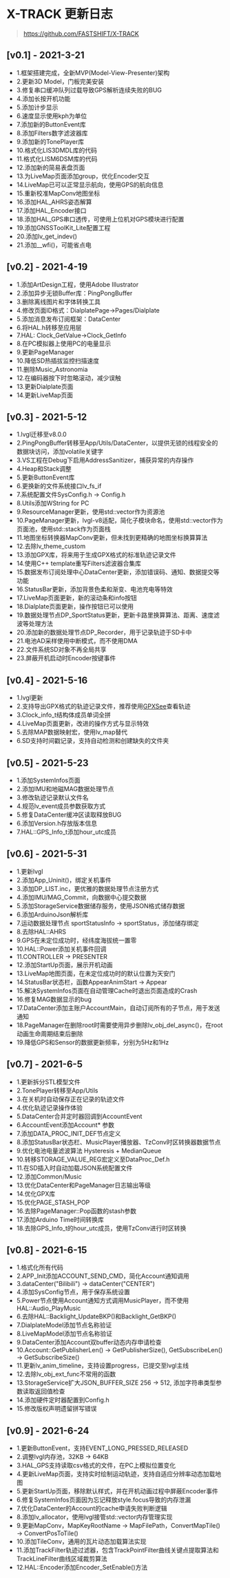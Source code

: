 # X-TRACK 更新日志
> https://github.com/FASTSHIFT/X-TRACK

## [v0.1] - 2021-3-21
* 1.框架搭建完成，全新MVP(Model-View-Presenter)架构
* 2.更新3D Model，门板完美安装
* 3.修复串口缓冲队列过载导致GPS解析连续失败的BUG
* 4.添加长按开机功能
* 5.添加计步显示
* 6.速度显示使用kph为单位
* 7.添加新的ButtonEvent库
* 8.添加Filters数字滤波器库 
* 9.添加新的TonePlayer库
* 10.格式化LIS3DMDL库的代码
* 11.格式化LISM6DSM库的代码
* 12.添加新的简易表盘页面
* 13.为LiveMap页面添加group，优化Encoder交互
* 14.LiveMap已可以正常显示航向，使用GPS的航向信息
* 15.重新校准MapConv地图坐标
* 16.添加HAL_AHRS姿态解算
* 17.添加HAL_Encoder接口
* 18.添加HAL_GPS串口透传，可使用上位机对GPS模块进行配置
* 19.添加GNSSToolKit_Lite配置工程
* 20.添加lv_get_indev()
* 21.添加__wfi()，可能省点电

## [v0.2] - 2021-4-19
* 1.添加ArtDesign工程，使用Adobe Illustrator
* 2.添加异步无锁Buffer库：PingPongBuffer
* 3.删除离线图片和字体转换工具
* 4.修改页面ID格式：DialplatePage->Pages/Dialplate
* 5.添加消息发布订阅框架：DataCenter
* 6.将HAL.h转移至应用层
* 7.HAL: Clock_GetValue->Clock_GetInfo
* 8.在PC模拟器上使用PC的电量显示
* 9.更新PageManager
* 10.降低SD热插拔监控扫描速度
* 11.删除Music_Astronomia
* 12.在编码器按下时忽略滚动，减少误触
* 13.更新Dialplate页面
* 14.更新LiveMap页面

## [v0.3] - 2021-5-12
* 1.lvgl迁移至v8.0.0
* 2.PingPongBuffer转移至App/Utils/DataCenter，以提供无锁的线程安全的数据块访问，添加volatile关键字
* 3.VS工程在Debug下启用AddressSanitizer，捕获异常的内存操作
* 4.Heap和Stack调整
* 5.更新ButtonEvent库
* 6.更换新的文件系统接口lv_fs_if
* 7.系统配置文件SysConfig.h -> Config.h
* 8.Utils添加WString for PC
* 9.ResourceManager更新，使用std::vector作为资源池
* 10.PageManager更新，lvgl-v8适配，简化子模块命名，使用std::vector作为页面池，使用std::stack作为页面栈
* 11.地图坐标转换器MapConv更新，但未找到更精确的地图坐标换算算法
* 12.去除lv_theme_custom
* 13.添加GPX库，将来用于生成GPX格式的标准轨迹记录文件
* 14.使用C++ template重写Filters滤波器合集库
* 15.数据发布订阅处理中心DataCenter更新，添加错误码、通知、数据提交等功能
* 16.StatusBar更新，添加背景色柔和渐变、电池充电等特效
* 17.LiveMap页面更新，新的滚动条和info按钮
* 18.Dialplate页面更新，操作按钮已可以使用
* 19.数据处理节点DP_SportStatus更新，更新卡路里换算算法、距离、速度滤波等处理方法
* 20.添加新的数据处理节点DP_Recorder，用于记录轨迹于SD卡中
* 21.电池AD采样使用中断模式，而不使用DMA
* 22.文件系统SD对象不再全局共享
* 23.屏蔽开机启动时Encoder按键事件

## [v0.4] - 2021-5-16
* 1.lvgl更新
* 2.支持导出GPX格式的轨迹记录文件，推荐使用[GPXSee](https://github.com/tumic0/GPXSee)查看轨迹
* 3.Clock_info_t结构体成员单词全拼
* 4.LiveMap页面更新，改进的操作方式与显示特效
* 5.去除MAP数据映射宏，使用lv_map替代
* 6.SD支持时间戳记录，支持自动检测和创建缺失的文件夹

## [v0.5] - 2021-5-23
* 1.添加SystemInfos页面
* 2.添加IMU和地磁MAG数据处理节点
* 3.修改轨迹记录默认文件名
* 4.规范lv_event成员参数获取方式
* 5.修复DataCenter缓冲区读取释放BUG
* 6.添加Version.h存放版本信息
* 7.HAL::GPS_Info_t添加hour_utc成员

## [v0.6] - 2021-5-31
* 1.更新lvgl
* 2.添加App_Uninit()，绑定关机事件
* 3.添加DP_LIST.inc，更优雅的数据处理节点注册方式
* 4.添加IMU/MAG_Commit，向数据中心提交数据
* 5.添加StorageService数据储存服务，使用JSON格式储存数据
* 6.添加ArduinoJson解析库
* 7.运动数据处理节点 sportStatusInfo -> sportStatus，添加储存绑定
* 8.去除HAL::AHRS
* 9.GPS在未定位成功时，经纬度海拔统一置零
* 10.HAL::Power添加关机事件回调
* 11.CONTROLLER -> PRESENTER
* 12.添加StartUp页面，展示开机动画
* 13.LiveMap地图页面，在未定位成功时的默认位置为天安门
* 14.StatusBar状态栏，函数AppearAnimStart -> Appear 
* 15.解决SystemInfos页面在自动管理Cache时退出页面造成的Crash
* 16.修复MAG数据显示的bug
* 17.DataCenter添加主账户AccountMain，自动订阅所有的子节点，用于发送通知
* 18.PageManager在删除root时需要使用异步删除lv_obj_del_async()，在root动画生命周期结束后删除
* 19.降低GPS和Sensor的数据更新频率，分别为5Hz和1Hz

## [v0.7] - 2021-6-5
* 1.更新拆分STL模型文件
* 2.TonePlayer转移至App/Utils
* 3.在关机时自动保存正在记录的轨迹文件
* 4.优化轨迹记录操作体验
* 5.DataCenter合并定时器回调到AccountEvent
* 6.AccountEvent添加Account* 参数
* 7.添加DATA_PROC_INIT_DEF节点定义
* 8.添加StatusBar状态栏、MusicPlayer播放器、TzConv时区转换器数据节点
* 9.优化电池电量滤波算法 Hysteresis + MedianQueue
* 10.转移STORAGE_VALUE_REG宏定义至DataProc_Def.h
* 11.在SD插入时自动加载JSON系统配置文件
* 12.添加Common/Music
* 13.优化DataCenter和PageManager日志输出等级
* 14.优化GPX库
* 15.优化PAGE_STASH_POP
* 16.去除PageManager::Pop函数的stash参数
* 17.添加Arduino Time时间转换库
* 18.去除GPS_Info_t的hour_utc成员，使用TzConv进行时区转换

## [v0.8] - 2021-6-15
* 1.格式化所有代码
* 2.APP_Init添加ACCOUNT_SEND_CMD，简化Account通知调用
* 3.dataCenter("Bilibili") -> dataCenter("CENTER")
* 4.添加SysConfig节点，用于保存系统设置
* 5.Power节点使用Account通知方式调用MusicPlayer，而不使用HAL::Audio_PlayMusic
* 6.去除HAL::Backlight_UpdateBKP()和Backlight_GetBKP()
* 7.DialplateModel添加节点名称验证
* 8.LiveMapModel添加节点名称验证
* 9.DataCenter添加Account双buffer动态内存申请检查
* 10.Account::GetPublisherLen() -> GetPublisherSize(), GetSubscribeLen() -> GetSubscribeSize()
* 11.更新lv_anim_timeline，支持设置progress，已提交至lvgl主线
* 12.去除lv_obj_ext_func不常用的函数
* 13.StorageService扩大JSON_BUFFER_SIZE 256 -> 512, 添加字符串类型参数读取返回值检查
* 14.添加硬件定时器配置到Config.h
* 15.修改版权声明遗留拼写错误

## [v0.9] - 2021-6-24
* 1.更新ButtonEvent，支持EVENT_LONG_PRESSED_RELEASED
* 2.调整lvgl内存池，32KB -> 64KB
* 3.HAL_GPS支持读取csv格式的文件，在PC上模拟位置变化
* 4.更新LiveMap页面，支持实时绘制运动轨迹，支持自适应分辨率动态加载地图
* 5.更新StartUp页面，移除默认样式，并在开机动画过程中屏蔽Encoder事件
* 6.修复SystemInfos页面因为忘记释放style.focus导致的内存泄漏
* 7.优化DataCenter的Account的cache申请失败判断逻辑
* 8.添加lv_allocator，使用lvgl接管std::vector内存管理实现
* 9.更新MapConv，MapKeyRootName -> MapFilePath，ConvertMapTile() -> ConvertPosToTile()
* 10.添加TileConv，通用的瓦片动态加载算法实现
* 11.添加TrackFilter轨迹过滤器，包含TrackPointFilter曲线关键点提取算法和TrackLineFilter曲线区域裁剪算法
* 12.HAL::Encoder添加Encoder_SetEnable()方法
